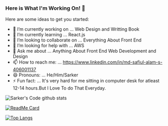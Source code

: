 ### Here is What I'm Working On! 👋

Here are some ideas to get you started:

- 🔭 I’m currently working on ... Web Design and Writting Book
- 🌱 I’m currently learning ... React.js
- 👯 I’m looking to collaborate on ... Everything About Front End
- 🤔 I’m looking for help with ... AWS
- 💬 Ask me about ... Anything About Front End Web Development and Design
- 📫 How to reach me: ... https://www.linkedin.com/in/md-safiul-alam-s-406001137
- 😄 Pronouns: ... He/Him/Sarker
- ⚡ Fun fact: ... It's very hard for me sitting in computer desk for atleast 12-14 hours.But I Love To do That Everyday.

![Sarker's Code github stats](https://github-readme-stats.vercel.app/api?username=S-A-Sarker&show_icons=true)

[![ReadMe Card](https://github-readme-stats.vercel.app/api/pin/?username=S-A-Sarker&repo=github-readme-stats)](https://github.com/S-A-Sarker/github-readme-stats)

[![Top Langs](https://github-readme-stats.vercel.app/api/top-langs/?username=S-A-Sarker&layout=compact)](https://github.com/S-A-Sarker/github-readme-stats)
